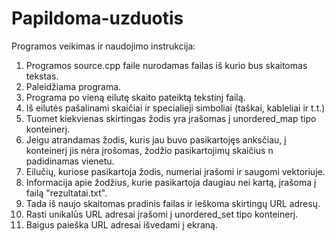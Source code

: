 # Papildoma-uzduotis

Programos veikimas ir naudojimo instrukcija:

1. Programos source.cpp faile nurodamas failas iš kurio bus skaitomas tekstas.
2. Paleidžiama programa.
3. Programa po vieną eilutę skaito pateiktą tekstinį failą.
4. Iš eilutės pašalinami skaičiai ir specialieji simboliai (taškai, kableliai ir t.t.)
5. Tuomet kiekvienas skirtingas žodis yra įrašomas į unordered_map tipo konteinerį.
6. Jeigu atrandamas žodis, kuris jau buvo pasikartojęs anksčiau, į konteinerį jis nėra įrošomas, žodžio pasikartojimų skaičius n padidinamas vienetu.
7. Eilučių, kuriose pasikartoja žodis, numeriai įrašomi ir saugomi vektoriuje.
8. Informacija apie žodžius, kurie pasikartoja daugiau nei kartą, įrašoma į failą "rezultatai.txt".
9. Tada iš naujo skaitomas pradinis failas ir ieškoma skirtingų URL adresų.
10. Rasti unikalūs URL adresai įrašomi į unordered_set tipo konteinerį.
11. Baigus paieška URL adresai išvedami į ekraną.
